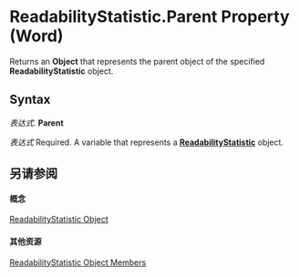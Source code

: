 
# ReadabilityStatistic.Parent Property (Word)

Returns an  **Object** that represents the parent object of the specified **ReadabilityStatistic** object.


## Syntax

 _表达式_. **Parent**

 _表达式_ Required. A variable that represents a **[ReadabilityStatistic](5e82c44d-fc6d-9586-816b-0c46c4a01f3b.md)** object.


## 另请参阅


#### 概念


[ReadabilityStatistic Object](5e82c44d-fc6d-9586-816b-0c46c4a01f3b.md)
#### 其他资源


[ReadabilityStatistic Object Members](http://msdn.microsoft.com/library/128e460c-0b24-411b-c6af-fbfdf57b85d9%28Office.15%29.aspx)